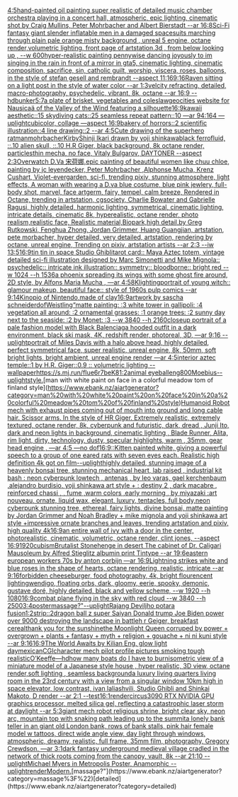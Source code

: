 [4:5](https://www.ebank.nz/aiartgenerator?category=4%3A5)[hand-painted oil painting super realistic of detailed music chamber orchestra playing in a concert hall, atmospheric, epic lighting, cinematic shot by Craig Mullins, Peter Mohrbacher and Albert Bierstadt --ar 16:8](https://www.ebank.nz/aiartgenerator?category=hand-painted%20oil%20painting%20super%20realistic%20of%20detailed%20music%20chamber%20orchestra%20playing%20in%20a%20concert%20hall%2C%20atmospheric%2C%20epic%20lighting%2C%20cinematic%20shot%20by%20Craig%20Mullins%2C%20Peter%20Mohrbacher%20and%20Albert%20Bierstadt%20--ar%2016%3A8)[Sci-Fi fantasy giant slender inflatable men in a damaged spacesuits marching through plain pale orange misty background , unreal 5 engine, octane render,volumetric lighting, front page of artstation,3d , from below looking up , --w 600](https://www.ebank.nz/aiartgenerator?category=Sci-Fi%20fantasy%20giant%20slender%20inflatable%20men%20in%20a%20damaged%20spacesuits%20marching%20through%20plain%20pale%20orange%20misty%20background%20%2C%20unreal%205%20engine%2C%20octane%20render%2Cvolumetric%20lighting%2C%20front%20page%20of%20artstation%2C3d%20%2C%20from%20below%20looking%20up%20%2C%20--w%20600)[hyper-realistic painting pennywise dancing joyously to im singing in the rain in front of a mirror in gta5, cinematic lighting, cinematic composition, sacrifice, sin, catholic guilt, worship,  viscera, roses, balloons, in the style of stefan gesell and rembrandt --aspect 11:16](https://www.ebank.nz/aiartgenerator?category=hyper-realistic%20painting%20pennywise%20dancing%20joyously%20to%20im%20singing%20in%20the%20rain%20in%20front%20of%20a%20mirror%20in%20gta5%2C%20cinematic%20lighting%2C%20cinematic%20composition%2C%20sacrifice%2C%20sin%2C%20catholic%20guilt%2C%20worship%2C%20%20viscera%2C%20roses%2C%20balloons%2C%20in%20the%20style%20of%20stefan%20gesell%20and%20rembrandt%20--aspect%2011%3A16)[9:16](https://www.ebank.nz/aiartgenerator?category=9%3A16)[Raven sitting on a light post in the style of water color --ar 1:3](https://www.ebank.nz/aiartgenerator?category=Raven%20sitting%20on%20a%20light%20post%20in%20the%20style%20of%20water%20color%20--ar%201%3A3)[velcity refracting, detailed, macro-photography, psychedelic, vibrant, 8k, octane --ar 16:9 --hd](https://www.ebank.nz/aiartgenerator?category=velcity%20refracting%2C%20detailed%2C%20macro-photography%2C%20psychedelic%2C%20vibrant%2C%208k%2C%20octane%20--ar%2016%3A9%20--hd)[bunker](https://www.ebank.nz/aiartgenerator?category=bunker)[5:7](https://www.ebank.nz/aiartgenerator?category=5%3A7)[a plate of brisket, vegetables and coleslaw](https://www.ebank.nz/aiartgenerator?category=a%20plate%20of%20brisket%2C%20vegetables%20and%20coleslaw)[geocities website for  Nausicaä of the Valley of the Wind featuring a silhouette](https://www.ebank.nz/aiartgenerator?category=geocities%20website%20for%20%20Nausica%C3%A4%20of%20the%20Valley%20of%20the%20Wind%20featuring%20a%20silhouette)[16:9](https://www.ebank.nz/aiartgenerator?category=16%3A9)[kawaii aesthetic::15 skydiving cats::25 seamless repeat pattern::10  —ar 94:164 —uplight](https://www.ebank.nz/aiartgenerator?category=kawaii%20aesthetic%3A%3A15%20skydiving%20cats%3A%3A25%20seamless%20repeat%20pattern%3A%3A10%20%20%E2%80%94ar%2094%3A164%20%E2%80%94uplight)[cubicolor, collage —aspect 16:9](https://www.ebank.nz/aiartgenerator?category=cubicolor%2C%20collage%20%E2%80%94aspect%2016%3A9)[bakery of horrors::2 scientific illustration::4 line drawing::2  --ar 4:5](https://www.ebank.nz/aiartgenerator?category=bakery%20of%20horrors%3A%3A2%20scientific%20illustration%3A%3A4%20line%20drawing%3A%3A2%20%20--ar%204%3A5)[Cute drawing of the superhero ratman](https://www.ebank.nz/aiartgenerator?category=Cute%20drawing%20of%20the%20superhero%20ratman)[mohrbacher](https://www.ebank.nz/aiartgenerator?category=mohrbacher)[Kirby](https://www.ebank.nz/aiartgenerator?category=Kirby)[Shinji Ikari drawn by yoji shinkawa](https://www.ebank.nz/aiartgenerator?category=Shinji%20Ikari%20drawn%20by%20yoji%20shinkawa)[black ferrofluid, ::.10 alien skull, ::.10 H.R Giger, black background, 8k octane render, particles](https://www.ebank.nz/aiartgenerator?category=black%20ferrofluid%2C%20%3A%3A.10%20alien%20skull%2C%20%3A%3A.10%20H.R%20Giger%2C%20black%20background%2C%208k%20octane%20render%2C%20particles)[thin mecha, no face, Vitaly Bulgarov, DAYTONER --aspect 2:3](https://www.ebank.nz/aiartgenerator?category=thin%20mecha%2C%20no%20face%2C%20Vitaly%20Bulgarov%2C%20DAYTONER%20--aspect%202%3A3)[Overwatch D.Va 宋荷娜,epic painting of beautiful women like chuu chloe, painting by jc leyendecker, Peter Mohrbacher ,Alphonse Mucha, Krenz Cushart, Violet-evergarden, sci-fi,  trending pixiv, stunning atmosphere, light effects, A woman with wearing a D.va blue costume,  blue pink jewlery, full-body shot, marvel, face artgerm, fairy, tempel, calm breeze, Rendered in Octane, trending in artstation, cgsociety, Charlie Bowater and Gabrielle Ragusi, highly detailed, harmonic lighting, symmetrical, cinematic lighting, intricate details, cinematic 8k, hyperealistic, octane render, photo realism,realistic face, Realistic material,Biopark,high detail,by Greg Rutkowski, Fenghua Zhong, Jordan Grimmer, Huang Guangjian, artstation, pete morbacher, hyper detailed, very detailed, artstation, rendering by octane, unreal engine, Trending on pixiv, artstation artists --ar 2:3 --iw 1](https://www.ebank.nz/aiartgenerator?category=Overwatch%20D.Va%20%E5%AE%8B%E8%8D%B7%E5%A8%9C%2Cepic%20painting%20of%20beautiful%20women%20like%20chuu%20chloe%2C%20painting%20by%20jc%20leyendecker%2C%20Peter%20Mohrbacher%20%2CAlphonse%20Mucha%2C%20Krenz%20Cushart%2C%20Violet-evergarden%2C%20sci-fi%2C%20%20trending%20pixiv%2C%20stunning%20atmosphere%2C%20light%20effects%2C%20A%20woman%20with%20wearing%20a%20D.va%20blue%20costume%2C%20%20blue%20pink%20jewlery%2C%20full-body%20shot%2C%20marvel%2C%20face%20artgerm%2C%20fairy%2C%20tempel%2C%20calm%20breeze%2C%20Rendered%20in%20Octane%2C%20trending%20in%20artstation%2C%20cgsociety%2C%20Charlie%20Bowater%20and%20Gabrielle%20Ragusi%2C%20highly%20detailed%2C%20harmonic%20lighting%2C%20symmetrical%2C%20cinematic%20lighting%2C%20intricate%20details%2C%20cinematic%208k%2C%20hyperealistic%2C%20octane%20render%2C%20photo%20realism%2Crealistic%20face%2C%20Realistic%20material%2CBiopark%2Chigh%20detail%2Cby%20Greg%20Rutkowski%2C%20Fenghua%20Zhong%2C%20Jordan%20Grimmer%2C%20Huang%20Guangjian%2C%20artstation%2C%20pete%20morbacher%2C%20hyper%20detailed%2C%20very%20detailed%2C%20artstation%2C%20rendering%20by%20octane%2C%20unreal%20engine%2C%20Trending%20on%20pixiv%2C%20artstation%20artists%20--ar%202%3A3%20--iw%201)[3:5](https://www.ebank.nz/aiartgenerator?category=3%3A5)[16:9](https://www.ebank.nz/aiartgenerator?category=16%3A9)[tin tin in space Studio Ghibli](https://www.ebank.nz/aiartgenerator?category=tin%20tin%20in%20space%20Studio%20Ghibli)[tarot card:: Maya Aztec totem, vintage detailed sci-fi illustration designed by Marc Simonetti and Mike Mignola:: psychedelic:: intricate ink illustration:: symmetry:: bloodborne:: bright red  --w 1024 --h 1536](https://www.ebank.nz/aiartgenerator?category=tarot%20card%3A%3A%20Maya%20Aztec%20totem%2C%20vintage%20detailed%20sci-fi%20illustration%20designed%20by%20Marc%20Simonetti%20and%20Mike%20Mignola%3A%3A%20psychedelic%3A%3A%20intricate%20ink%20illustration%3A%3A%20symmetry%3A%3A%20bloodborne%3A%3A%20bright%20red%20%20--w%201024%20--h%201536)[a phoenix spreading its wings with some ghost fire around, 2D style,  by Alfons Maria Mucha  , —ar 4:5](https://www.ebank.nz/aiartgenerator?category=a%20phoenix%20spreading%20its%20wings%20with%20some%20ghost%20fire%20around%2C%202D%20style%2C%20%20by%20Alfons%20Maria%20Mucha%20%20%2C%20%E2%80%94ar%204%3A5)[8K](https://www.ebank.nz/aiartgenerator?category=8K)[lighting](https://www.ebank.nz/aiartgenerator?category=lighting)[portrait of young witch:: glamour makeup, beautiful face:: style of 1960s pulp comics --ar 9:14](https://www.ebank.nz/aiartgenerator?category=portrait%20of%20young%20witch%3A%3A%20glamour%20makeup%2C%20beautiful%20face%3A%3A%20style%20of%201960s%20pulp%20comics%20--ar%209%3A14)[Kinopio of Nintendo,made of clay](https://www.ebank.nz/aiartgenerator?category=Kinopio%20of%20Nintendo%2Cmade%20of%20clay)[16:9](https://www.ebank.nz/aiartgenerator?category=16%3A9)[artwork by sascha schneider](https://www.ebank.nz/aiartgenerator?category=artwork%20by%20sascha%20schneider)[dof](https://www.ebank.nz/aiartgenerator?category=dof)[Weistling“](https://www.ebank.nz/aiartgenerator?category=Weistling%E2%80%9C)[matte painting: :3 white tower in gallipoli: :4 vegetation all around: :2 ornamental grasses: :1 orange trees: :2 sunny day next to the seaside: :2 by Monet: :3 --w 3840 --h 2160](https://www.ebank.nz/aiartgenerator?category=matte%20painting%3A%20%3A3%20white%20tower%20in%20gallipoli%3A%20%3A4%20vegetation%20all%20around%3A%20%3A2%20ornamental%20grasses%3A%20%3A1%20orange%20trees%3A%20%3A2%20sunny%20day%20next%20to%20the%20seaside%3A%20%3A2%20by%20Monet%3A%20%3A3%20--w%203840%20--h%202160)[closeup portrait of a pale fashion model with Black Balenciaga hooded outfit in a dark environment, black ski mask, 4K, redshift render, photoreal, 3D, —ar 9:16 --uplight](https://www.ebank.nz/aiartgenerator?category=closeup%20portrait%20of%20a%20pale%20fashion%20model%20with%20Black%20Balenciaga%20hooded%20outfit%20in%20a%20dark%20environment%2C%20black%20ski%20mask%2C%204K%2C%20redshift%20render%2C%20photoreal%2C%203D%2C%20%E2%80%94ar%209%3A16%20--uplight)[portrait of Miles Davis with a halo above head, highly detailed, perfect symmetrical face, super realistic, unreal engine, 8k, 50mm, soft bright lights, bright ambient, unreal engine render —ar 4:5](https://www.ebank.nz/aiartgenerator?category=portrait%20of%20Miles%20Davis%20with%20a%20halo%20above%20head%2C%20highly%20detailed%2C%20perfect%20symmetrical%20face%2C%20super%20realistic%2C%20unreal%20engine%2C%208k%2C%2050mm%2C%20soft%20bright%20lights%2C%20bright%20ambient%2C%20unreal%20engine%20render%20%E2%80%94ar%204%3A5)[interior aztec temple::1 by H.R. Giger::0.9 :: volumetric lighting --wallpaper](https://www.ebank.nz/aiartgenerator?category=interior%20aztec%20temple%3A%3A1%20by%20H.R.%20Giger%3A%3A0.9%20%3A%3A%20volumetric%20lighting%20--wallpaper)[<https://s.mj.run/fIue6r7beK8>](https://www.ebank.nz/aiartgenerator?category=%3Chttps%3A//s.mj.run/fIue6r7beK8%3E)[1:2](https://www.ebank.nz/aiartgenerator?category=1%3A2)[animal eyeball](https://www.ebank.nz/aiartgenerator?category=animal%20eyeball)[eng](https://www.ebank.nz/aiartgenerator?category=eng)[800](https://www.ebank.nz/aiartgenerator?category=800)[Moebius](https://www.ebank.nz/aiartgenerator?category=Moebius)[--uplight](https://www.ebank.nz/aiartgenerator?category=--uplight)[style.](https://www.ebank.nz/aiartgenerator?category=style.)[man with white paint on face in a colorful meadow tom of finland style](https://www.ebank.nz/aiartgenerator?category=man%20with%20white%20paint%20on%20face%20in%20a%20colorful%20meadow%20tom%20of%20finland%20style)[Humanoid Robot mech with exhaust pipes coming out of mouth into ground and long cable hair. Scissor arms. In the style of HR Giger. Extremely realistic, extremely textured, octane render, 8k, cyberpunk and futuristic, dark, dread , Junji Ito, dark and neon lights in background, cinematic lighting , Blade Runner, Alita, rim light, dirty, technology, dusty, specular highlights, warm , 35mm, gear head engine , —ar 4:5 —no dof](https://www.ebank.nz/aiartgenerator?category=Humanoid%20Robot%20mech%20with%20exhaust%20pipes%20coming%20out%20of%20mouth%20into%20ground%20and%20long%20cable%20hair.%20Scissor%20arms.%20In%20the%20style%20of%20HR%20Giger.%20Extremely%20realistic%2C%20extremely%20textured%2C%20octane%20render%2C%208k%2C%20cyberpunk%20and%20futuristic%2C%20dark%2C%20dread%20%2C%20Junji%20Ito%2C%20dark%20and%20neon%20lights%20in%20background%2C%20cinematic%20lighting%20%2C%20Blade%20Runner%2C%20Alita%2C%20rim%20light%2C%20dirty%2C%20technology%2C%20dusty%2C%20specular%20highlights%2C%20warm%20%2C%2035mm%2C%20gear%20head%20engine%20%2C%20%E2%80%94ar%204%3A5%20%E2%80%94no%20dof)[16:9](https://www.ebank.nz/aiartgenerator?category=16%3A9)[::](https://www.ebank.nz/aiartgenerator?category=%3A%3A)[Kitten painted white, giving a powerful speech to a group of one eared rats with seven eyes each. Realistic high definition 4k got on film](https://www.ebank.nz/aiartgenerator?category=Kitten%20painted%20white%2C%20giving%20a%20powerful%20speech%20to%20a%20group%20of%20one%20eared%20rats%20with%20seven%20eyes%20each.%20Realistic%20high%20definition%204k%20got%20on%20film)[--uplight](https://www.ebank.nz/aiartgenerator?category=--uplight)[highly detailed, stunning image of a heavenly bonsai tree, stunning mechanical heart, lab raised , industrial kit bash : neon cyberpunk lowtech , antenas , by leo varas, gael kerchenbaum ,alejandro burdisio,  yoji shinkawa art style + : destiny 2 , dark macabre , reinforced chassi , , fume ,warm colors ,early morning , by miyazaki :art nouveau, ornate, liquid wax, elegant, luxury, tentacles, full body,neon cyberpunk stunning tree, ethereal, fairy lights, divine bonsai, matte painting by Jordan Grimmer and Noah Bradley + mike mignola and yoji shinkawa art style +impressive ornate branches and leaves, trending artstation and pixiv, high quality 4k](https://www.ebank.nz/aiartgenerator?category=highly%20detailed%2C%20stunning%20image%20of%20a%20heavenly%20bonsai%20tree%2C%20stunning%20mechanical%20heart%2C%20lab%20raised%20%2C%20industrial%20kit%20bash%20%3A%20neon%20cyberpunk%20lowtech%20%2C%20antenas%20%2C%20by%20leo%20varas%2C%20gael%20kerchenbaum%20%2Calejandro%20burdisio%2C%20%20yoji%20shinkawa%20art%20style%20%2B%20%3A%20destiny%202%20%2C%20dark%20macabre%20%2C%20reinforced%20chassi%20%2C%20%2C%20fume%20%2Cwarm%20colors%20%2Cearly%20morning%20%2C%20by%20miyazaki%20%3Aart%20nouveau%2C%20ornate%2C%20liquid%20wax%2C%20elegant%2C%20luxury%2C%20tentacles%2C%20full%20body%2Cneon%20cyberpunk%20stunning%20tree%2C%20ethereal%2C%20fairy%20lights%2C%20divine%20bonsai%2C%20matte%20painting%20by%20Jordan%20Grimmer%20and%20Noah%20Bradley%20%2B%20mike%20mignola%20and%20yoji%20shinkawa%20art%20style%20%2Bimpressive%20ornate%20branches%20and%20leaves%2C%20trending%20artstation%20and%20pixiv%2C%20high%20quality%204k)[16:9](https://www.ebank.nz/aiartgenerator?category=16%3A9)[an entire wall of ivy with a door in the center, photorealistic, cinematic, volumetric, octane render, clint jones, --aspect 16:9](https://www.ebank.nz/aiartgenerator?category=an%20entire%20wall%20of%20ivy%20with%20a%20door%20in%20the%20center%2C%20photorealistic%2C%20cinematic%2C%20volumetric%2C%20octane%20render%2C%20clint%20jones%2C%20--aspect%2016%3A9)[1920](https://www.ebank.nz/aiartgenerator?category=1920)[cubism](https://www.ebank.nz/aiartgenerator?category=cubism)[Brutalist Stonehenge in desert The cabinet of Dr. Caligari Mausoleum by Alfred Stieglitz albumin print Tintype --ar 19:6](https://www.ebank.nz/aiartgenerator?category=Brutalist%20Stonehenge%20in%20desert%20The%20cabinet%20of%20Dr.%20Caligari%20Mausoleum%20by%20Alfred%20Stieglitz%20albumin%20print%20Tintype%20--ar%2019%3A6)[eastern european workers 70s by anton corbijn —ar 16:9](https://www.ebank.nz/aiartgenerator?category=eastern%20european%20workers%2070s%20by%20anton%20corbijn%20%E2%80%94ar%2016%3A9)[Lightning strikes white and blue roses in the shape of hearts, octane rendering, realistic, intricate --ar 9:16](https://www.ebank.nz/aiartgenerator?category=Lightning%20strikes%20white%20and%20blue%20roses%20in%20the%20shape%20of%20hearts%2C%20octane%20rendering%2C%20realistic%2C%20intricate%20--ar%209%3A16)[forbidden cheeseburger, food photography, 4k, bright flourencent lighting](https://www.ebank.nz/aiartgenerator?category=forbidden%20cheeseburger%2C%20food%20photography%2C%204k%2C%20bright%20flourencent%20lighting)[wendigo, floating orbs, dark, gloomy, eerie, spooky, demonic, gustave doré, highly detailed, black and yellow scheme, --w 1920 --h 1080](https://www.ebank.nz/aiartgenerator?category=wendigo%2C%20floating%20orbs%2C%20dark%2C%20gloomy%2C%20eerie%2C%20spooky%2C%20demonic%2C%20gustave%20dor%C3%A9%2C%20highly%20detailed%2C%20black%20and%20yellow%20scheme%2C%20--w%201920%20--h%201080)[16:9](https://www.ebank.nz/aiartgenerator?category=16%3A9)[combat plane flying in the sky with red cloud --w 3840 --h 2500](https://www.ebank.nz/aiartgenerator?category=combat%20plane%20flying%20in%20the%20sky%20with%20red%20cloud%20--w%203840%20--h%202500)[3:4](https://www.ebank.nz/aiartgenerator?category=3%3A4)[poster](https://www.ebank.nz/aiartgenerator?category=poster)[massage?"](https://www.ebank.nz/aiartgenerator?category=massage%3F%22)[--uplight](https://www.ebank.nz/aiartgenerator?category=--uplight)[Rajang Deviljho potara fusion](https://www.ebank.nz/aiartgenerator?category=Rajang%20Deviljho%20potara%20fusion)[](https://www.ebank.nz/aiartgenerator?category=)[1:2](https://www.ebank.nz/aiartgenerator?category=1%3A2)[strip::2](https://www.ebank.nz/aiartgenerator?category=strip%3A%3A2)[dragon ball z super Saiyan Donald trump Joe Biden power over 9000 destroying the landscape in battle](https://www.ebank.nz/aiartgenerator?category=dragon%20ball%20z%20super%20Saiyan%20Donald%20trump%20Joe%20Biden%20power%20over%209000%20destroying%20the%20landscape%20in%20battle)[h r Geiger, breakfast cereal](https://www.ebank.nz/aiartgenerator?category=h%20r%20Geiger%2C%20breakfast%20cereal)[thank you for the sunshine](https://www.ebank.nz/aiartgenerator?category=thank%20you%20for%20the%20sunshine)[the Moonlight Queen corruped by power + overgrown + plants + fantasy + myth + religion + gouache + ni ni kuni style --ar 9:16](https://www.ebank.nz/aiartgenerator?category=the%20Moonlight%20Queen%20corruped%20by%20power%20%2B%20overgrown%20%2B%20plants%20%2B%20fantasy%20%2B%20myth%20%2B%20religion%20%2B%20gouache%20%2B%20ni%20ni%20kuni%20style%20--ar%209%3A16)[16:9](https://www.ebank.nz/aiartgenerator?category=16%3A9)[The World Awaits by Kilian Eng, glow light day](https://www.ebank.nz/aiartgenerator?category=The%20World%20Awaits%20by%20Kilian%20Eng%2C%20glow%20light%20day)[](https://www.ebank.nz/aiartgenerator?category=)[mexican](https://www.ebank.nz/aiartgenerator?category=mexican)[CGI](https://www.ebank.nz/aiartgenerator?category=CGI)[character mech pilot profile pictures smoking tough realistic](https://www.ebank.nz/aiartgenerator?category=character%20mech%20pilot%20profile%20pictures%20smoking%20tough%20realistic)[O’Keeffe](https://www.ebank.nz/aiartgenerator?category=O%E2%80%99Keeffe)[—hd](https://www.ebank.nz/aiartgenerator?category=%E2%80%94hd)[how many boats do I have to burn](https://www.ebank.nz/aiartgenerator?category=how%20many%20boats%20do%20I%20have%20to%20burn)[isometric view of a miniature  model of a Japanese style house , hyper realistic, 3D view, octane render,soft lighting , seamless background](https://www.ebank.nz/aiartgenerator?category=isometric%20view%20of%20a%20miniature%20%20model%20of%20a%20Japanese%20style%20house%20%2C%20hyper%20realistic%2C%203D%20view%2C%20octane%20render%2Csoft%20lighting%20%2C%20seamless%20background)[a luxury living quarters living room in the 23rd century with a view from a singular window 10km high in space elevator, low contrast, ivan laliashvili, Studio Ghibli and Shinkai Makoto, D render --ar 2:1 --test](https://www.ebank.nz/aiartgenerator?category=a%20luxury%20living%20quarters%20living%20room%20in%20the%2023rd%20century%20with%20a%20view%20from%20a%20singular%20window%2010km%20high%20in%20space%20elevator%2C%20low%20contrast%2C%20ivan%20laliashvili%2C%20Studio%20Ghibli%20and%20Shinkai%20Makoto%2C%20D%20render%20--ar%202%3A1%20--test)[16:1](https://www.ebank.nz/aiartgenerator?category=16%3A1)[render](https://www.ebank.nz/aiartgenerator?category=render)[circus](https://www.ebank.nz/aiartgenerator?category=circus)[3090 RTX NVIDIA  GPU graphics processor, melted silica gel, reflecting a catastrophic laser storm at daylight --ar 5:3](https://www.ebank.nz/aiartgenerator?category=3090%20RTX%20NVIDIA%20%20GPU%20graphics%20processor%2C%20melted%20silica%20gel%2C%20reflecting%20a%20catastrophic%20laser%20storm%20at%20daylight%20--ar%205%3A3)[giant mech robot religious shrine, bright clear sky, neon arc, mountain top with snaking path leading up to the summit](https://www.ebank.nz/aiartgenerator?category=giant%20mech%20robot%20religious%20shrine%2C%20bright%20clear%20sky%2C%20neon%20arc%2C%20mountain%20top%20with%20snaking%20path%20leading%20up%20to%20the%20summit)[a lonely bank teller in an giant old London bank, rows of bank stalls, pink hair female model w tattoos, direct wide angle view, day light through windows, atmospheric, dreamy, realistic, full frame, 35mm film, photography, Gregory Crewdson, —ar 3:1](https://www.ebank.nz/aiartgenerator?category=a%20lonely%20bank%20teller%20in%20an%20giant%20old%20London%20bank%2C%20rows%20of%20bank%20stalls%2C%20pink%20hair%20female%20model%20w%20tattoos%2C%20direct%20wide%20angle%20view%2C%20day%20light%20through%20windows%2C%20atmospheric%2C%20dreamy%2C%20realistic%2C%20full%20frame%2C%2035mm%20film%2C%20photography%2C%20Gregory%20Crewdson%2C%20%E2%80%94ar%203%3A1)[dark fantasy underground medieval village cradled in the network of thick roots coming from the canopy, vault, 8k --ar 21:10 --uplight](https://www.ebank.nz/aiartgenerator?category=dark%20fantasy%20underground%20medieval%20village%20cradled%20in%20the%20network%20of%20thick%20roots%20coming%20from%20the%20canopy%2C%20vault%2C%208k%20--ar%2021%3A10%20--uplight)[Michael Myers in Metropolis Poster, Anamorphic --uplight](https://www.ebank.nz/aiartgenerator?category=Michael%20Myers%20in%20Metropolis%20Poster%2C%20Anamorphic%20--uplight)[render](https://www.ebank.nz/aiartgenerator?category=render)[Modern.](https://www.ebank.nz/aiartgenerator?category=Modern.)[massage?"](https://www.ebank.nz/aiartgenerator?category=massage%3F%22)[detailed](https://www.ebank.nz/aiartgenerator?category=detailed)
